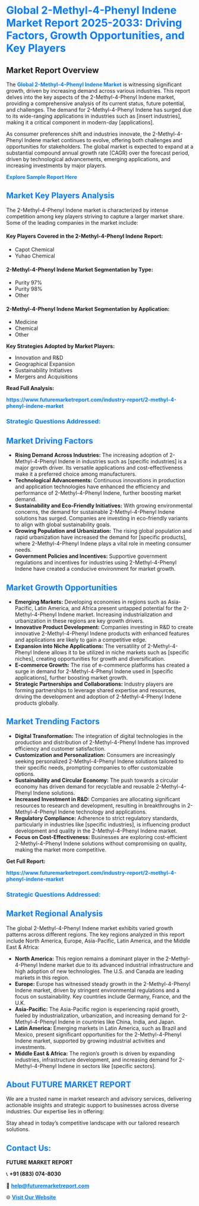 <h1 style="color: #007BFF;">Global 2-Methyl-4-Phenyl Indene Market Report 2025-2033: Driving Factors, Growth Opportunities, and Key Players</h1>

<section id="overview">
<h2>Market Report Overview</h2>
<p>The <a href="https://www.futuremarketreport.com/industry-report/2-methyl-4-phenyl-indene-market" style="color: #007BFF; text-decoration: none;"><strong>Global 2-Methyl-4-Phenyl Indene Market</strong></a> is witnessing significant growth, driven by increasing demand across various industries. This report delves into the key aspects of the 2-Methyl-4-Phenyl Indene market, providing a comprehensive analysis of its current status, future potential, and challenges. The demand for 2-Methyl-4-Phenyl Indene has surged due to its wide-ranging applications in industries such as [insert industries], making it a critical component in modern-day [applications].</p>
<p>As consumer preferences shift and industries innovate, the 2-Methyl-4-Phenyl Indene market continues to evolve, offering both challenges and opportunities for stakeholders. The global market is expected to expand at a substantial compound annual growth rate (CAGR) over the forecast period, driven by technological advancements, emerging applications, and increasing investments by major players.</p>
</section>

<section id="overview">
<p><a href="https://www.futuremarketreport.com/request-sample/reportId=31226" style="color: #007BFF; text-decoration: none;"><strong>Explore Sample Report Here</strong></a></p>
</section>

<section id="key-players">
<h2 style="color: #007BFF;">Market Key Players Analysis</h2>
<p>The 2-Methyl-4-Phenyl Indene market is characterized by intense competition among key players striving to capture a larger market share. Some of the leading companies in the market include:</p>
<h4>Key Players Covered in the 2-Methyl-4-Phenyl Indene Report:</h4>
<ul><li>Capot Chemical</li><li>Yuhao Chemical</li></ul>
<h4>2-Methyl-4-Phenyl Indene Market Segmentation by Type:</h4>
<ul><li>Purity 97%</li><li>Purity 98%</li><li>Other</li></ul>

<h4>2-Methyl-4-Phenyl Indene Market Segmentation by Application:</h4>
<ul><li>Medicine</li><li>Chemical</li><li>Other</li></ul>
<p><strong>Key Strategies Adopted by Market Players:</strong></p>
<ul>
<li>Innovation and R&D</li>
<li>Geographical Expansion</li>
<li>Sustainability Initiatives</li>
<li>Mergers and Acquisitions</li>
</ul>
</section>

<section>
<p><strong>Read Full Analysis: </strong></p><a href="https://www.futuremarketreport.com/industry-report/2-methyl-4-phenyl-indene-market" style="color: #007BFF; text-decoration: none;"><strong>https://www.futuremarketreport.com/industry-report/2-methyl-4-phenyl-indene-market</strong></a>
<h3 style="color: #007BFF;">Strategic Questions Addressed:</h3>
</section>

<section id="driving-factors">
<h2 style="color: #007BFF;">Market Driving Factors</h2>
<ul>
<li><strong>Rising Demand Across Industries:</strong> The increasing adoption of 2-Methyl-4-Phenyl Indene in industries such as [specific industries] is a major growth driver. Its versatile applications and cost-effectiveness make it a preferred choice among manufacturers.</li>
<li><strong>Technological Advancements:</strong> Continuous innovations in production and application technologies have enhanced the efficiency and performance of 2-Methyl-4-Phenyl Indene, further boosting market demand.</li>
<li><strong>Sustainability and Eco-Friendly Initiatives:</strong> With growing environmental concerns, the demand for sustainable 2-Methyl-4-Phenyl Indene solutions has surged. Companies are investing in eco-friendly variants to align with global sustainability goals.</li>
<li><strong>Growing Population and Urbanization:</strong> The rising global population and rapid urbanization have increased the demand for [specific products], where 2-Methyl-4-Phenyl Indene plays a vital role in meeting consumer needs.</li>
<li><strong>Government Policies and Incentives:</strong> Supportive government regulations and incentives for industries using 2-Methyl-4-Phenyl Indene have created a conducive environment for market growth.</li>
</ul>
</section>

<section id="growth-opportunities">
<h2 style="color: #007BFF;">Market Growth Opportunities</h2>
<ul>
<li><strong>Emerging Markets:</strong> Developing economies in regions such as Asia-Pacific, Latin America, and Africa present untapped potential for the 2-Methyl-4-Phenyl Indene market. Increasing industrialization and urbanization in these regions are key growth drivers.</li>
<li><strong>Innovative Product Development:</strong> Companies investing in R&D to create innovative 2-Methyl-4-Phenyl Indene products with enhanced features and applications are likely to gain a competitive edge.</li>
<li><strong>Expansion into Niche Applications:</strong> The versatility of 2-Methyl-4-Phenyl Indene allows it to be utilized in niche markets such as [specific niches], creating opportunities for growth and diversification.</li>
<li><strong>E-commerce Growth:</strong> The rise of e-commerce platforms has created a surge in demand for 2-Methyl-4-Phenyl Indene used in [specific applications], further boosting market growth.</li>
<li><strong>Strategic Partnerships and Collaborations:</strong> Industry players are forming partnerships to leverage shared expertise and resources, driving the development and adoption of 2-Methyl-4-Phenyl Indene products globally.</li>
</ul>
</section>

<section id="trending-factors">
<h2 style="color: #007BFF;">Market Trending Factors</h2>
<ul>
<li><strong>Digital Transformation:</strong> The integration of digital technologies in the production and distribution of 2-Methyl-4-Phenyl Indene has improved efficiency and customer satisfaction.</li>
<li><strong>Customization and Personalization:</strong> Consumers are increasingly seeking personalized 2-Methyl-4-Phenyl Indene solutions tailored to their specific needs, prompting companies to offer customizable options.</li>
<li><strong>Sustainability and Circular Economy:</strong> The push towards a circular economy has driven demand for recyclable and reusable 2-Methyl-4-Phenyl Indene solutions.</li>
<li><strong>Increased Investment in R&D:</strong> Companies are allocating significant resources to research and development, resulting in breakthroughs in 2-Methyl-4-Phenyl Indene technology and applications.</li>
<li><strong>Regulatory Compliance:</strong> Adherence to strict regulatory standards, particularly in industries like [specific industries], is influencing product development and quality in the 2-Methyl-4-Phenyl Indene market.</li>
<li><strong>Focus on Cost-Effectiveness:</strong> Businesses are exploring cost-efficient 2-Methyl-4-Phenyl Indene solutions without compromising on quality, making the market more competitive.</li>
</ul>
</section>

<section>
<p><strong>Get Full Report: </strong></p><a href="https://www.futuremarketreport.com/industry-report/2-methyl-4-phenyl-indene-market" style="color: #007BFF; text-decoration: none;"><strong>https://www.futuremarketreport.com/industry-report/2-methyl-4-phenyl-indene-market</strong></a>
<h3 style="color: #007BFF;">Strategic Questions Addressed:</h3>
</section>


<section id="regional-analysis">
<h2 style="color: #007BFF;">Market Regional Analysis</h2>
<p>The global 2-Methyl-4-Phenyl Indene market exhibits varied growth patterns across different regions. The key regions analyzed in this report include North America, Europe, Asia-Pacific, Latin America, and the Middle East & Africa:</p>
<ul>
<li><strong>North America:</strong> This region remains a dominant player in the 2-Methyl-4-Phenyl Indene market due to its advanced industrial infrastructure and high adoption of new technologies. The U.S. and Canada are leading markets in this region.</li>
<li><strong>Europe:</strong> Europe has witnessed steady growth in the 2-Methyl-4-Phenyl Indene market, driven by stringent environmental regulations and a focus on sustainability. Key countries include Germany, France, and the U.K.</li>
<li><strong>Asia-Pacific:</strong> The Asia-Pacific region is experiencing rapid growth, fueled by industrialization, urbanization, and increasing demand for 2-Methyl-4-Phenyl Indene in countries like China, India, and Japan.</li>
<li><strong>Latin America:</strong> Emerging markets in Latin America, such as Brazil and Mexico, present significant opportunities for the 2-Methyl-4-Phenyl Indene market, supported by growing industrial activities and investments.</li>
<li><strong>Middle East & Africa:</strong> The region’s growth is driven by expanding industries, infrastructure development, and increasing demand for 2-Methyl-4-Phenyl Indene in sectors like [specific sectors].</li>
</ul>
</section>

<footer>
<h2 style="color: #007BFF;">About FUTURE MARKET REPORT</h2>
<p>We are a trusted name in market research and advisory services, delivering actionable insights and strategic support to businesses across diverse industries. Our expertise lies in offering:</p>

<p>Stay ahead in today’s competitive landscape with our tailored research solutions.</p>

<h2 style="color: #007BFF;">Contact Us:</h2>
<p><strong>FUTURE MARKET REPORT</strong></p>
<p>📞 <strong>+91 (883) 074-8030</strong></p>
<p>📧 <strong><a href="mailto:help@futuremarketreport.com" style="color: #007BFF;">help@futuremarketreport.com</a></strong></p>
<p>🌐 <strong><a href="https://www.futuremarketreport.com/" style="color: #007BFF;">Visit Our Website</a></strong></p>
</footer>
